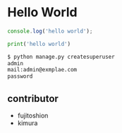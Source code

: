 # Hello World

``` js
console.log('hello world');
```

``` python
print('hello world')
```

``` sh
$ python manage.py createsuperuser
admin
mail:admin@exmplae.com
password
```

## contributor
- fujitoshion
- kimura